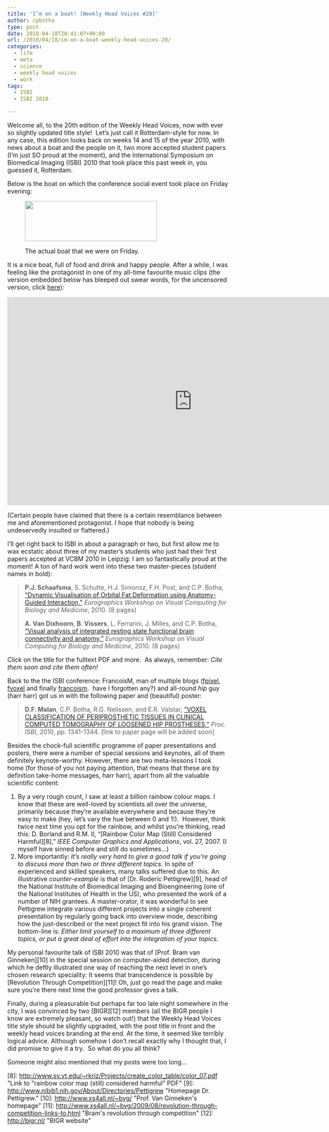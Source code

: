 ```yaml
---
title: 'I’m on a boat! [Weekly Head Voices #20]'
author: cpbotha
type: post
date: 2010-04-18T20:41:07+00:00
url: /2010/04/18/im-on-a-boat-weekly-head-voices-20/
categories:
  - life
  - meta
  - science
  - weekly head voices
  - work
tags:
  - ISBI
  - ISBI 2010

---
```

Welcome all, to the 20th edition of the Weekly Head Voices, now with ever so slightly updated title style!  Let&#8217;s just call it Rotterdam-style for now. In any case, this edition looks back on weeks 14 and 15 of the year 2010, with news about a boat and the people on it, two more accepted student papers (I&#8217;m just SO proud at the moment), and the International Symposium on Biomedical Imaging (ISBI) 2010 that took place this past week in, you guessed it, Rotterdam.

Below is the boat on which the conference social event took place on Friday evening:<figure id="attachment_866" aria-describedby="caption-attachment-866" style="width: 300px" class="wp-caption aligncenter">

[<img data-attachment-id="866" data-permalink="https://cpbotha.net/2010/04/18/im-on-a-boat-weekly-head-voices-20/boot/" data-orig-file="https://cpbotha.net/wp-content/uploads/2010/04/boot.jpg" data-orig-size="585,179" data-comments-opened="1" data-image-meta="{&quot;aperture&quot;:&quot;0&quot;,&quot;credit&quot;:&quot;&quot;,&quot;camera&quot;:&quot;&quot;,&quot;caption&quot;:&quot;&quot;,&quot;created_timestamp&quot;:&quot;0&quot;,&quot;copyright&quot;:&quot;&quot;,&quot;focal_length&quot;:&quot;0&quot;,&quot;iso&quot;:&quot;0&quot;,&quot;shutter_speed&quot;:&quot;0&quot;,&quot;title&quot;:&quot;&quot;}" data-image-title="boot" data-image-description="" data-medium-file="https://cpbotha.net/wp-content/uploads/2010/04/boot-300x91.jpg" data-large-file="https://cpbotha.net/wp-content/uploads/2010/04/boot.jpg" class="size-medium wp-image-866" title="boot" src="http://cpbotha.net/wp-content/uploads/2010/04/boot-300x91.jpg" alt="" width="300" height="91" srcset="https://cpbotha.net/wp-content/uploads/2010/04/boot-300x91.jpg 300w, https://cpbotha.net/wp-content/uploads/2010/04/boot.jpg 585w" sizes="(max-width: 300px) 85vw, 300px" />][1]<figcaption id="caption-attachment-866" class="wp-caption-text">The actual boat that we were on Friday.</figcaption></figure> 

It is a nice boat, full of food and drink and happy people. After a while, I was feeling like the protagonist in one of my all-time favourite music clips (the version embedded below has bleeped out swear words, for the uncensored version, click <a title="I'm on a boat (uncensored version)" href="http://www.youtube.com/watch?v=avaSdC0QOUM" data-rel="lightbox-video-0">here</a>):

<div class="jetpack-video-wrapper">
  <span class="embed-youtube" style="text-align:center; display: block;"><iframe class='youtube-player' type='text/html' width='840' height='473' src='https://www.youtube.com/embed/k8F3UE9qFsg?version=3&#038;rel=1&#038;fs=1&#038;autohide=2&#038;showsearch=0&#038;showinfo=1&#038;iv_load_policy=1&#038;wmode=transparent' allowfullscreen='true' style='border:0;'></iframe></span>
</div>

(Certain people have claimed that there is a certain resemblance between me and aforementioned protagonist. I hope that nobody is being undeservedly insulted or flattered.)

I&#8217;ll get right back to ISBI in about a paragraph or two, but first allow me to wax ecstatic about three of my master&#8217;s students who just had their first papers accepted at VCBM 2010 in Leipzig: I am so fantastically proud at the moment! A ton of hard work went into these two master-pieces (student names in bold):

> ﻿﻿**P.J. Schaafsma**, S. Schutte, H.J. Simonsz, F.H. Post, and C.P. Botha, [&#8220;Dynamic Visualisation of Orbital Fat Deformation using Anatomy-Guided Interaction,&#8221;][2] _Eurographics Workshop on Visual Computing for Biology and Medicine_, 2010. (8 pages)
> 
> **A. Van Dixhoorn**, **B. Vissers**, L. Ferrarini, J. Milles, and C.P. Botha, [&#8220;Visual analysis of integrated resting state functional brain connectivity and anatomy,&#8221;][3] _Eurographics Workshop on Visual Computing for Biology and Medicine_, 2010. (8 pages)

Click on the title for the fulltext PDF and more.  As always, remember: _Cite them soon and cite them often!_

Back to the the ISBI conference: FrancoisM, man of multiple blogs ([fpixel][4], [fvoxel][5] and finally [francoism][6].  have I forgotten any?) and all-round _hip_ guy (harr harr) got us in with the following paper and (beautiful) poster:

> ﻿**D.F. Malan**, C.P. Botha, R.G. Nelissen, and E.R. Valstar, [&#8220;VOXEL CLASSIFICATION OF PERIPROSTHETIC TISSUES IN CLINICAL COMPUTED TOMOGRAPHY OF LOOSENED HIP PROSTHESES,&#8221;][7] _Proc. ISBI_, 2010, pp. 1341-1344. [link to paper page will be added soon]

Besides the chock-full scientific programme of paper presentations and posters, there were a number of special sessions and keynotes, all of them definitely keynote-worthy. However, there are two meta-lessons I took home (for those of you not paying attention, that means that these are by definition take-home messages, harr harr), apart from all the valuable scientific content:

  1. By a very rough count, I saw at least a billion rainbow colour maps. I know that these are well-loved by scientists all over the universe, primarily because they&#8217;re available everywhere and because they&#8217;re easy to make (hey, let&#8217;s vary the hue between 0 and 1!).  However, think twice next time you opt for the rainbow, and whilst you&#8217;re thinking, read this: ﻿D. Borland and R.M. II, &#8220;[Rainbow Color Map (Still) Considered Harmful][8],&#8221; _IEEE Computer Graphics and Applications_, vol. 27, 2007. (I myself have sinned before and still do sometimes&#8230;)
  2. More importantly: _It&#8217;s really very hard to give a good talk if you&#8217;re going to discuss more than two or three different topics._ In spite of experienced and skilled speakers, many talks suffered due to this. An illustrative _counter-example_ is that of [Dr. Roderic Pettigrew][9], head of the National Institute of Biomedical Imaging and Bioengineering (one of the National Institutes of Health in the US), who presented the work of a number of NIH grantees. A master-orator, it was wonderful to see Pettigrew integrate various different projects into a single coherent presentation by regularly going back into overview mode, describing how the just-described or the next project fit into his grand vision. The bottom-line is: _Either limit yourself to a maximum of three different topics, or put a great deal of effort into the integration of your topics._

My personal favourite talk of ISBI 2010 was that of [Prof. Bram van Ginneken][10] in the special session on computer-aided detection, during which he deftly illustrated one way of reaching the next level in one&#8217;s chosen research speciality: It seems that transcendence is possible by [Revolution Through Competition][11]! Oh, just go read the page and make sure you&#8217;re there next time the good professor gives a talk.

Finally, during a pleasurable but perhaps far too late night somewhere in the city, I was convinced by two [BIGR][12] members (all the BIGR people I know are extremely pleasant, so watch out!) that the Weekly Head Voices title style should be slightly upgraded, with the post title in front and the weekly head voices branding at the end. At the time, it seemed like terribly logical advice. Although somehow I don&#8217;t recall exactly why I thought that, I did promise to give it a try.  So what do you all think?

Someone might also mentioned that my posts were too long&#8230;

 [1]: http://www.raderstoomboot.nl/indebuurt/stoomschip-rotterdam.php
 [2]: http://graphics.tudelft.nl/Publications/Schaafsma2010 "Link to Schaafsma VCBM 2010 paper page"
 [3]: http://graphics.tudelft.nl/Publications/Dixhoorn2010 "link to rs-fMRI connectivity paper in VCBM 2010"
 [4]: http://fpixel.wordpress.com/ "link to fpixel blog"
 [5]: http://fvoxel.wordpress.com/ "link to fvoxel blog"
 [6]: http://francoism.wordpress.com/ "link to francoism blog"
 [7]: http://graphics.tudelft.nl/Publications/Malan2010 "Link to Malan ISBI 2010 paper"
 [8]: http://www.sv.vt.edu/~rkriz/Projects/create_color_table/color_07.pdf "Link to "rainbow color map (still) considered harmful" PDF"
 [9]: http://www.nibib1.nih.gov/About/Directories/Pettigrew "Homepage Dr. Pettigrew."
 [10]: http://www.xs4all.nl/~bvg/ "Prof. Van Ginneken's homepage"
 [11]: http://www.xs4all.nl/~bvg/2009/08/revolution-through-competition-links-to.html "Bram's revolution through competition"
 [12]: http://bigr.nl/ "BIGR website"
